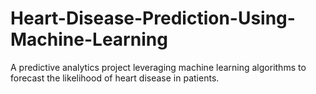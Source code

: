 # Heart-Disease-Prediction-Using-Machine-Learning
A predictive analytics project leveraging machine learning algorithms to forecast the likelihood of heart disease in patients.  
